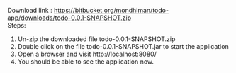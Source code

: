 Download link : https://bitbucket.org/mondhiman/todo-app/downloads/todo-0.0.1-SNAPSHOT.zip <br>
Steps: <br>
1. Un-zip the downloaded file todo-0.0.1-SNAPSHOT.zip <br>
2. Double click on the file todo-0.0.1-SNAPSHOT.jar to start the application <br>
3. Open a browser and visit http://localhost:8080/ <br>
4. You should be able to see the application now. <br>